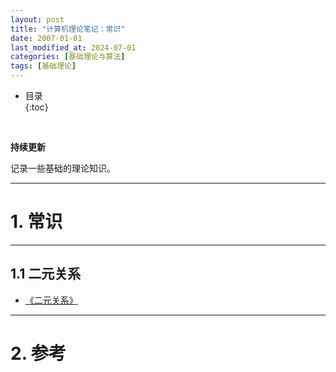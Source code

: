 ```yaml
---
layout: post
title: "计算机理论笔记：常识"
date: 2007-01-01
last_modified_at: 2024-07-01
categories: [基础理论与算法]
tags: [基础理论]
---
```


* 目录  
{:toc}
<br/>

**持续更新**   

记录一些基础的理论知识。  

---

# 1. 常识

---

## 1.1 二元关系

* [《二元关系》](https://blog.csdn.net/nameofcsdn/article/details/104826886)   

---

# 2. 参考

